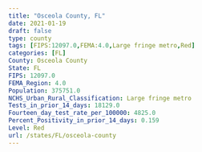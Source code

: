```yaml
---
title: "Osceola County, FL"
date: 2021-01-19
draft: false
type: county
tags: [FIPS:12097.0,FEMA:4.0,Large fringe metro,Red]
categories: [FL]
County: Osceola County
State: FL
FIPS: 12097.0
FEMA_Region: 4.0
Population: 375751.0
NCHS_Urban_Rural_Classification: Large fringe metro
Tests_in_prior_14_days: 18129.0
Fourteen_day_test_rate_per_100000: 4825.0
Percent_Positivity_in_prior_14_days: 0.159
Level: Red
url: /states/FL/osceola-county
---
```



